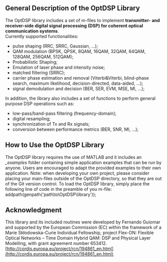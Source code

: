 ## General Description of the OptDSP Library ##

The OptDSP library includes a set of m-files to implement **transmitter- and receiver-side digital signal processing (DSP) for coherent optical communication systems**.  
Currently supported functionalities: 

+ pulse shaping (RRC, SRRC, Gaussian, ...);  
+ QAM modulation (BPSK, QPSK, 8QAM, 16QAM, 32QAM, 64QAM, 128QAM, 256QAM, 512QAM);  
+ Probabilistic Shaping;  
+ Emulation of laser phase and intensity noise;
+ matched filtering (SRRC);  
+ carrier phase estimation and removal (Viterbi&Viterbi, blind-phase search, maximum likelihood, decision-directed, data-aided, ...);  
+ signal demodulation and decision (BER, SER, EVM, MSE, MI, ...);


In addition, the library also includes a set of functions to perform general purpose DSP operations such as:  

+ low-pass/band-pass filtering (frequency-domain);  
+ digital resampling;  
+ synchronization of Tx and Rx signals;  
+ conversion between performance metrics (BER, SNR, MI, ...);


## How to Use the OptDSP Library ##
The OptDSP library requires the use of MATLAB and it includes an *_examples* folder containing simple application examples that can be run by anyone. Users are encouraged to adapt the provided examples to their own application. Note: when developing your own project, please consider placing your main-files outside of the OptDSP directory, so that they are out of the Git version control. To load the OptDSP library, simply place the following line of code in the preamble of you m-file:  
addpath(genpath('path\to\OptDSP\library'));


## Acknowledgment ##

This library and its included routines were developed by Fernando Guiomar and supported by the European Commission (EC) within the framework of a Marie Skłodowska-Curie Individual Fellowship, project Flex-ON: Flexible Optical Networks – Time Domain Hybrid QAM: DSP and Physical Layer Modelling, with grant agreement number 653412.  
[http://cordis.europa.eu/project/rcn/194861_en.html](http://cordis.europa.eu/project/rcn/194861_en.html)


